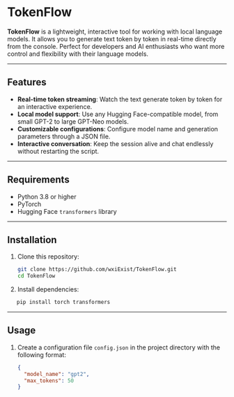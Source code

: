 # TokenFlow

**TokenFlow** is a lightweight, interactive tool for working with local language models. It allows you to generate text token by token in real-time directly from the console. Perfect for developers and AI enthusiasts who want more control and flexibility with their language models.

---

## Features
- **Real-time token streaming**: Watch the text generate token by token for an interactive experience.
- **Local model support**: Use any Hugging Face-compatible model, from small GPT-2 to large GPT-Neo models.
- **Customizable configurations**: Configure model name and generation parameters through a JSON file.
- **Interactive conversation**: Keep the session alive and chat endlessly without restarting the script.

---

## Requirements
- Python 3.8 or higher
- PyTorch
- Hugging Face `transformers` library

---

## Installation
1. Clone this repository:
   ```bash
   git clone https://github.com/wxiExist/TokenFlow.git
   cd TokenFlow
2. Install dependencies:
```bash
   pip install torch transformers
```
---
## Usage
1. Create a configuration file `config.json` in the project directory with the following format:
   ```json
   {
     "model_name": "gpt2",
     "max_tokens": 50
   }
